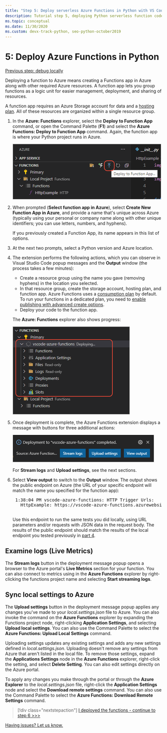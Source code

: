 ```yaml
---
title: "Step 5: Deploy serverless Azure Functions in Python with VS Code"
description: Tutorial step 5, deploying Python serverless function code to Azure and learning how to stream logs and sync settings between a local project and Azure.
ms.topic: conceptual
ms.date: 11/30/2020
ms.custom: devx-track-python, seo-python-october2019
---
```


# 5: Deploy Azure Functions in Python

[Previous step: debug locally](tutorial-vs-code-serverless-python-04.md)

Deploying a function to Azure means creating a Functions app in Azure along with other required Azure resources. A function app lets you group functions as a logic unit for easier management, deployment, and sharing of resources.

A function app requires an Azure Storage account for data and a [hosting plan](/azure/azure-functions/functions-scale#hosting-plan-support). All of these resources are organized within a single resource group.

1. In the **Azure: Functions** explorer, select the **Deploy to Function App** command, or open the Command Palette (**F1**) and select the **Azure Functions: Deploy to Function App** command. Again, the function app is where your Python project runs in Azure.

    ![Deploy your Python function to an Azure Function App](media/tutorial-vs-code-serverless-python/deploy-a-python-fuction-to-azure-function-app.png)

1. When prompted (**Select function app in Azure**), select **Create New Function App in Azure**, and provide a name that's unique across Azure (typically using your personal or company name along with other unique identifiers; you can use letters, numbers, and hyphens).

    If you previously created a Function App, its name appears in this list of options.

1. At the next two prompts, select a Python version and Azure location.

1. The extension performs the following actions, which you can observe in Visual Studio Code popup messages and the **Output** window (the process takes a few minutes):

    - Create a resource group using the name you gave (removing hyphens) in the location you selected.
    - In that resource group, create the storage account, hosting plan, and function app. Azure Functions uses a [consumption plan](/azure/azure-functions/functions-scale#consumption-plan) by default. To run your functions in a dedicated plan, you need to [enable publishing with advanced create options](/azure/azure-functions/functions-develop-vs-code).
    - Deploy your code to the function app.

    The **Azure: Functions** explorer also shows progress:

    ![Deployment progress indicator in the Azure: Functions explorer](media/tutorial-vs-code-serverless-python/deployment-progress-indicator-in-azure-function-explorer.png)

1. Once deployment is complete, the Azure Functions extension displays a message with buttons for three additional actions:

    ![Message indicating successful deployment with additional actions](media/tutorial-vs-code-serverless-python/azure-functions-deployment-success-with-additional-actions.png)

    For **Stream logs** and **Upload settings**, see the next sections.

1. Select **View output** to switch to the **Output** window. The output shows the public endpoint on Azure (the URL of your specific endpoint will match the name you specified for the function app):

    <pre>
    1:38:04 PM vscode-azure-functions: HTTP Trigger Urls:
      HttpExample: https://vscode-azure-functions.azurewebsites.net/api/HttpExample
    </pre>

    Use this endpoint to run the same tests you did locally, using URL parameters and/or requests with JSON data in the request body. The results of the public endpoint should match the results of the local endpoint you tested previously in [part 4](tutorial-vs-code-serverless-python-04.md).

## Examine logs (Live Metrics)

The **Stream logs** button in the deployment message popup opens a browser to the Azure portal's **Live Metrics** section for your function. You can also connect to metrics using in the **Azure Functions** explorer by right-clicking the functions project name and selecting **Start streaming logs**.

## Sync local settings to Azure

The **Upload settings** button in the deployment message popup applies any changes you've made to your *local.settings.json* file to Azure. You can also invoke the command on the **Azure Functions** explorer by expanding the Functions project node, right-clicking **Application Settings**, and selecting **Upload local settings**. You can also use the Command Palette to select the **Azure Functions: Upload Local Settings** command.

Uploading settings updates any existing settings and adds any new settings defined in *local.settings.json*. Uploading doesn't remove any settings from Azure that aren't listed in the local file. To remove those settings, expand the **Applications Settings** node in the **Azure Functions** explorer, right-click the setting, and select **Delete Setting**. You can also edit settings directly on the Azure portal.

To apply any changes you make through the portal or through the **Azure Explorer** to the *local.settings.json* file, right-click the **Application Settings** node and select the **Download remote settings** command. You can also use the Command Palette to select the **Azure Functions: Download Remote Settings** command.

> [!div class="nextstepaction"]
> [I deployed the functions - continue to step 6 >>>](tutorial-vs-code-serverless-python-06.md)

[Having issues? Let us know.](https://aka.ms/python-functions-qs-ms-survey)
